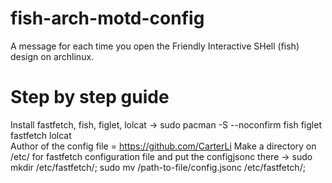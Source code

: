 # fish-arch-motd-config
A message for each time you open the Friendly Interactive SHell (fish) design on archlinux.

# Step by step guide
Install fastfetch, fish, figlet, lolcat -> sudo pacman -S --noconfirm fish figlet fastfetch lolcat   
Author of the config file = https://github.com/CarterLi
Make a directory on /etc/ for fastfetch configuration file and put the configjsonc there -> sudo mkdir /etc/fastfetch/; sudo mv /path-to-file/config.jsonc /etc/fastfetch/;
